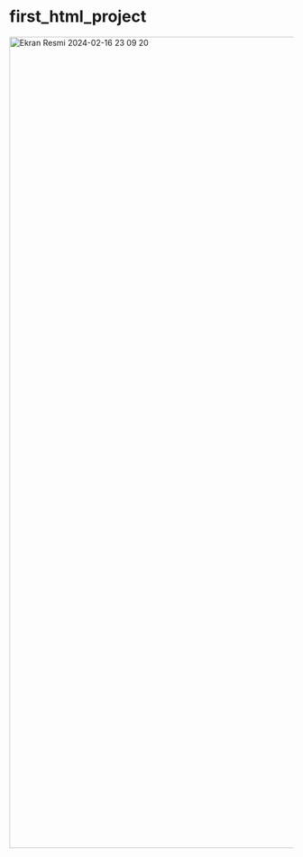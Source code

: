 # first_html_project

<img width="1439" alt="Ekran Resmi 2024-02-16 23 09 20" src="https://github.com/ecemuzman/first_html_project/assets/148550163/a21c8ecf-ef5f-41ed-b71c-30fe31b8b06a">
